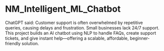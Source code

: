 # NM_Intelligent_ML_Chatbot
ChatGPT said: Customer support is often overwhelmed by repetitive queries, causing delays and frustration. Small businesses lack 24/7 support. This project builds an AI chatbot using NLP to handle FAQs, create support tickets, and give instant help—offering a scalable, affordable, beginner-friendly solution.
